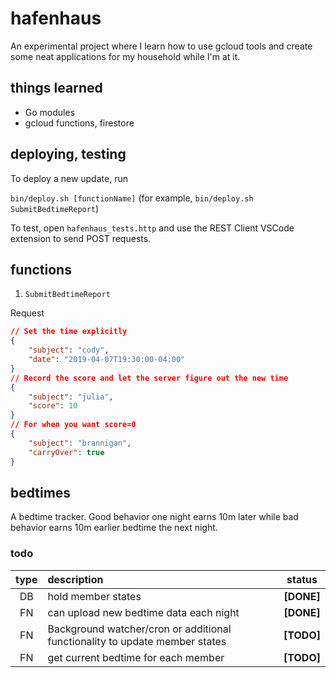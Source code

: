 # hafenhaus

An experimental project where I learn how to use gcloud tools and create some neat applications for my household while I'm at it.

## things learned
- Go modules
- gcloud functions, firestore

## deploying, testing

To deploy a new update, run

`bin/deploy.sh [functionName]`
(for example, `bin/deploy.sh SubmitBedtimeReport`)

To test, open `hafenhaus_tests.http` and use the REST Client VSCode extension to send POST requests.

## functions
1. `SubmitBedtimeReport`

Request
``` json
// Set the time explicitly
{
    "subject": "cody",
    "date": "2019-04-07T19:30:00-04:00"
}
// Record the score and let the server figure out the new time
{
    "subject": "julia",
    "score": 10
}
// For when you want score=0
{
    "subject": "brannigan",
    "carryOver": true
}
```

## bedtimes

A bedtime tracker. Good behavior one night earns 10m later while bad behavior earns 10m earlier bedtime the next night.

### todo
| type  | description                                                                 |   status   |
| :---: | :-------------------------------------------------------------------------- | :--------: |
|  DB   | hold member states                                                          | **[DONE]** |
|  FN   | can upload new bedtime data each night                                      | **[DONE]** |
|  FN   | Background watcher/cron or additional functionality to update member states | **[TODO]** |
|  FN   | get current bedtime for each member                                         | **[TODO]** |
